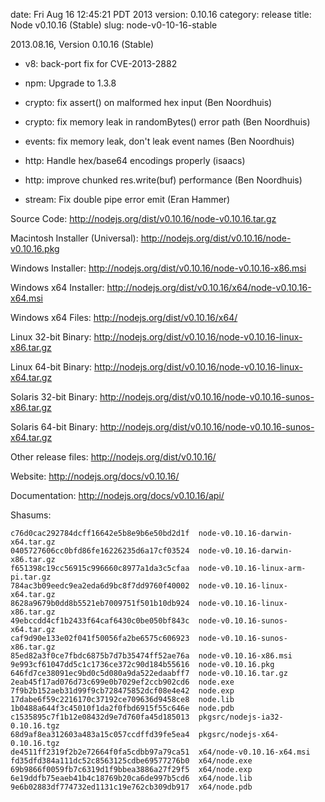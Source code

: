 date: Fri Aug 16 12:45:21 PDT 2013
version: 0.10.16
category: release
title: Node v0.10.16 (Stable)
slug: node-v0-10-16-stable

2013.08.16, Version 0.10.16 (Stable)

* v8: back-port fix for CVE-2013-2882

* npm: Upgrade to 1.3.8

* crypto: fix assert() on malformed hex input (Ben Noordhuis)

* crypto: fix memory leak in randomBytes() error path (Ben Noordhuis)

* events: fix memory leak, don't leak event names (Ben Noordhuis)

* http: Handle hex/base64 encodings properly (isaacs)

* http: improve chunked res.write(buf) performance (Ben Noordhuis)

* stream: Fix double pipe error emit (Eran Hammer)


Source Code: http://nodejs.org/dist/v0.10.16/node-v0.10.16.tar.gz

Macintosh Installer (Universal): http://nodejs.org/dist/v0.10.16/node-v0.10.16.pkg

Windows Installer: http://nodejs.org/dist/v0.10.16/node-v0.10.16-x86.msi

Windows x64 Installer: http://nodejs.org/dist/v0.10.16/x64/node-v0.10.16-x64.msi

Windows x64 Files: http://nodejs.org/dist/v0.10.16/x64/

Linux 32-bit Binary: http://nodejs.org/dist/v0.10.16/node-v0.10.16-linux-x86.tar.gz

Linux 64-bit Binary: http://nodejs.org/dist/v0.10.16/node-v0.10.16-linux-x64.tar.gz

Solaris 32-bit Binary: http://nodejs.org/dist/v0.10.16/node-v0.10.16-sunos-x86.tar.gz

Solaris 64-bit Binary: http://nodejs.org/dist/v0.10.16/node-v0.10.16-sunos-x64.tar.gz

Other release files: http://nodejs.org/dist/v0.10.16/

Website: http://nodejs.org/docs/v0.10.16/

Documentation: http://nodejs.org/docs/v0.10.16/api/

Shasums:

```
c76d0cac292784dcff16642e5b8e9b6e50bd2d1f  node-v0.10.16-darwin-x64.tar.gz
0405727606cc0bfd86fe16226235d6a17cf03524  node-v0.10.16-darwin-x86.tar.gz
f651398c19cc56915c996660c8977a1da3c5cfaa  node-v0.10.16-linux-arm-pi.tar.gz
784ac3b09eedc9ea2eda6d9bc8f7dd9760f40002  node-v0.10.16-linux-x64.tar.gz
8628a9679b0dd8b5521eb7009751f501b10db924  node-v0.10.16-linux-x86.tar.gz
49ebccdd4cf1b2433f64caf6430c0be050bf843c  node-v0.10.16-sunos-x64.tar.gz
caf9d90e133e02f041f50056fa2be6575c606923  node-v0.10.16-sunos-x86.tar.gz
85ed82a3f0ce7fbdc6875b7d7b35474ff52ae76a  node-v0.10.16-x86.msi
9e993cf61047dd5c1c1736ce372c90d184b55616  node-v0.10.16.pkg
646fd7ce38091ec9bd0c5d080a9da522edaabff7  node-v0.10.16.tar.gz
2eab45f17ad076d73c699e0b7029ef2ccb902cd6  node.exe
7f9b2b152aeb31d99f9cb728475852dcf08e4e42  node.exp
17dabe6f59c2216170c37192ce709636d9458ce8  node.lib
1b0488a644f3c45010f1da2f0fbd6915f55c646e  node.pdb
c1535895c7f1b12e08432d9e7d760fa45d185013  pkgsrc/nodejs-ia32-0.10.16.tgz
68d9af8ea312603a483a15c057ccdffd39fe5ea4  pkgsrc/nodejs-x64-0.10.16.tgz
de4511ff2319f2b2e72664f0fa5cdbb97a79ca51  x64/node-v0.10.16-x64.msi
fd35dfd384a111dc52c8563125cdbe69577276b0  x64/node.exe
69b9866f0059fb7c6319d1f9bbea3886a27f29f5  x64/node.exp
6e19ddfb75eaeb41b4c18769b20ca6de997b5cd6  x64/node.lib
9e6b02883df774732ed1131c19e762cb309db917  x64/node.pdb
```
